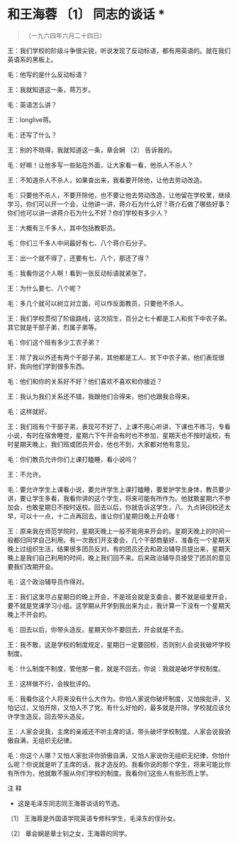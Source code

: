 #  和王海蓉  〔1〕  同志的谈话  *

> （一九六四年六月二十四日）

王：我们学校的阶级斗争很尖锐，听说发现了反动标语，都有用英语的。就在我们英语系的黑板上。

毛：他写的是什么反动标语？

王：我就知道这一条，蒋万岁。

毛：英语怎么讲？

王：longlive蒋。

毛：还写了什么？

王：别的不晓得，我就知道这一条，章会娴  〔2〕  告诉我的。

毛：好嘛！让他多写一些贴在外面，让大家看一看，他杀人不杀人？

王：不知道杀人不杀人，如果查出来，我看要开除他，让他去劳动改造。

毛：只要他不杀人，不要开除他，也不要让他去劳动改造，让他留在学校里，继续学习，你们可以开一个会，让他讲一讲，蒋介石为什么好？蒋介石做了哪些好事？你们也可以讲一讲蒋介石为什么不好？你们学校有多少人？

王：大概有三千多人，其中包括教职员。

毛：你们三千多人中间最好有七、八个蒋介石分子。

王：出一个就不得了，还要有七、八个，那还了得？

毛：我看你这个人啊！看到一张反动标语就紧张了。

王：为什么要七、八个呢？

毛：多几个就可以树立对立面，可以作反面教员，只要他不杀人。

王：我们学校贯彻了阶级路线，这次招生，百分之七十都是工人和贫下中农子弟。其它就是干部子弟，烈属子弟等。

毛：你们这个班有多少工农子弟？

王：除了我以外还有两个干部子弟，其他都是工人、贫下中农子弟，他们表现很好，我向他们学到很多东西。

毛：他们和你的关系好不好？他们喜欢不喜欢和你接近？

王：我认为我们关系还不错，我跟他们合得来，他们也跟我合得来。

毛：这样就好。

王：我们班有个干部子弟，表现可不好了，上课不用心听讲，下课也不练习，专看小说，有时在宿舍睡觉，星期六下午开会有时也不参加，星期天也不按时返校，有时星期天晚上，我们班或团员开会，他也不到，大家都对他有意见。

毛：你们教员允许你们上课打瞌睡，看小说吗？

王：不允许。

毛：要允许学生上课看小说，要允许学生上课打瞌睡，要爱护学生身体，教员要少讲，要让学生多看，我看你讲的这个学生，将来可能有所作为。他就敢星期六不参加会，也敢星期日不按时返校。回去以后，你就告诉这学生，八、九点钟回校还太早，可以十一点，十二点再回去，谁让你们星期日晚上开会哪！

王：原来我在师范学院时，星期天晚上一般不能用来开会的。星期天晚上的时间一般都归同学自己利用。有一次我们开支委会，几个干部商量好，准备在一个星期天晚上过组织生活，结果很多团员反对。有的团员还去和政治辅导员提出来，星期天晚上是我们自己利用的时间，晚上我们回不来。后来政治辅导员接受了团员的意见要我们改期开会。

毛：这个政治辅导员作得对。

王：我们这里尽占星期日的晚上开会，不是班会就是支委会，要不就是级里开会，要不就是党课学习小组。这学期从开学到我出来为止，我计算一下没有一个星期天晚上不开会的。

毛：回去以后，你带头造反。星期天你不要回去，开会就是不去。

王：我不敢，这是学校的制度规定，星期日一定要回校，否则别人会说我破坏学校制度。

毛：什么制度不制度，管他那一套，就是不回去，你说：我就是破坏学校制度。

王：这样做不行，会挨批评的。

毛：我看你这个人将来没有什么大作为。你怕人家说你破坏制度，又怕挨批评，又怕记过，又怕开除，又怕入不了党。有什么好怕的，最多就是开除。学校就应该允许学生造反。回去带头造反。

王：人家会说我，主席的亲戚还不听主席的话，带头破坏学校制度。人家会说我骄傲自满，无组织无纪律。

毛：你这个人哪？又怕人家批评你骄傲自满，又怕人家说你无组织无纪律，你怕什么呢？你说就是听了主席的话，我才造反的。我看你说的那个学生，将来可能比你有所作为，他就敢不服从你们学校的制度。我看你们这些人有些形而上学。

注 释

*  这是毛泽东同志同王海蓉谈话的节选。 

〔1〕  王海蓉是外国语学院英语专修科学生，毛泽东的侄孙女。

〔2〕  章会娴是章士钊之女，王海蓉的同学。

  

